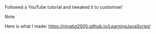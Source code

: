 Followed a YouTube tutorial and tweaked it to customise!

> [!note]
> Here is what I made: https://niyatig2005.github.io/LearningJavaScript/
